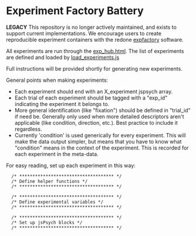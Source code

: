 # Experiment Factory Battery

**LEGACY** This repository is no longer actively maintained, and exists to support current implementations. We encourage users to create reproducible experiment containers with the redone [expfactory](https://expfactory.github.io) software. 

All experiments are run through the [exp_hub.html](exp_hub.html).
The list of experiments are defined and loaded by [load_experiments.js](static/js/load_experiments.js)

Full instructions will be provided shortly for generating new experiments.

General points when making experiments:
- Each experiment should end with an X_experiment jspsych array.
- Each trial of each experiment should be tagged with a "exp_id" indicating the experiment it belongs to.
- More general identification (like "fixation") should be defined in "trial_id" if need be. Generally only used when more detailed descriptors aren't applicable (like condition, direction, etc.). Best practice to include it regardless.
- Currently 'condition' is used generically for every experiment. This will make the data output simpler, but means that you have to know what "condition" means in the context of the experiment. This is recorded for each experiment in the meta-data.
 
 
For easy reading, set up each experiment in this way:
    
      /* ************************************ */
      /* Define helper functions */
      /* ************************************ */

      /* ************************************ */
      /* Define experimental variables */
      /* ************************************ */

      /* ************************************ */
      /* Set up jsPsych blocks */
      /* ************************************ */

